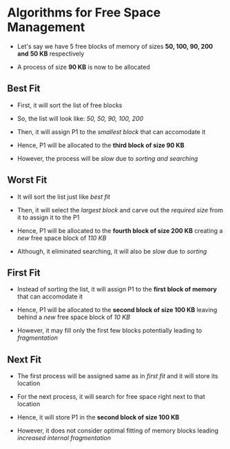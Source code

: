 # Algorithms for Free Space Management

- Let's say we have 5 free blocks of memory of sizes **50, 100, 90, 200 and**
**50 KB** respectively

- A process of size **90 KB** is now to be allocated

## Best Fit

- First, it will sort the list of free blocks

- So, the list will look like: *50, 50, 90, 100, 200*

- Then, it will assign P1 to the *smallest block* that can accomodate it

- Hence, P1 will be allocated to the **third block of size 90 KB**

- However, the process will be *slow* due to *sorting and searching*

## Worst Fit

- It will sort the list just like *best fit*

- Then, it will select the *largest block* and carve out the *required size* from
it to assign it to the P1

- Hence, P1 will be allocated to the **fourth block of size 200 KB** creating
a *new* free space block of *110 KB*

- Although, it eliminated searching, it will also be *slow* due to *sorting*

## First Fit

- Instead of sorting the list, it will assign P1 to the **first block of memory**
that can accomodate it

- Hence, P1 will be allocated to the **second block of size 100 KB** leaving behind
a *new* free space block of *10 KB*

- However, it may fill only the first few blocks potentially leading to *fragmentation*

## Next Fit

- The first process will be assigned same as in *first fit* and it will store its
location

- For the next process, it will search for free space right next to that location

- Hence, it will store P1 in the **second block of size 100 KB**

- However, it does not consider optimal fitting of memory blocks leading *increased*
*internal fragmentation*
